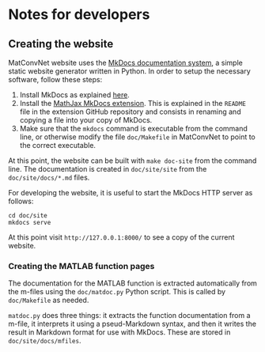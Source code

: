 # Notes for developers

## Creating the website

MatConvNet website uses the
[MkDocs documentation system](http://www.mkdocs.org), a simple static
website generator written in Python. In order to setup the necessary
software, follow these steps:

1.  Install MkDocs as explained
    [here](http://www.mkdocs.org/#installation).
2.  Install the
    [MathJax MkDocs extension](https://github.com/mayoff/python-markdown-mathjax). This
    is explained in the `README` file in the extension GitHub
    repository and consists in renaming and copying a file into your
    copy of MkDocs.
3.  Make sure that the `mkdocs` command is executable from the command line, or otherwise
    modify the file `doc/Makefile` in MatConvNet to point to the correct executable.

At this point, the website can be built with `make doc-site` from the
command line. The documentation is created in `doc/site/site` from the
`doc/site/docs/*.md` files.

For developing the website, it is useful to start the MkDocs HTTP server as follows:

    cd doc/site
    mkdocs serve

At this point visit `http://127.0.0.1:8000/` to see a copy of the
current website.

### Creating the MATLAB function pages

The documentation for the MATLAB function is extracted automatically
from the m-files using the `doc/matdoc.py` Python script. This is
called by `doc/Makefile` as needed.

`matdoc.py` does three things: it extracts the function documentation
from a m-file, it interprets it using a pseud-Markdown syntax, and
then it writes the result in Markdown format for use with
MkDocs. These are stored in `doc/site/docs/mfiles`.
